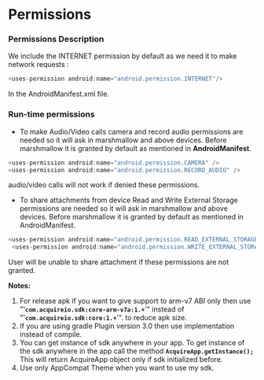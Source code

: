 # Permissions

### Permissions Description

We include the INTERNET permission by default as we need it to make network requests :

```java
<uses-permission android:name="android.permission.INTERNET"/>
```

 In the AndroidManifest.xml file.

### Run-time permissions

* To make Audio/Video calls camera and record audio permissions are needed so it will ask in marshmallow and above devices. Before marshmallow it is granted by default as mentioned in **AndroidManifest**.

```java
<uses-permission android:name="android.permission.CAMERA" /> 
<uses-permission android:name="android.permission.RECORD_AUDIO" />
```

 audio/video calls will not work if denied these permissions.

* To share attachments from device Read and Write External Storage permissions are needed so it will ask in marshmallow and above devices. Before marshmallow it is granted by default as mentioned in AndroidManifest.

```java
<uses-permission android:name="android.permission.READ_EXTERNAL_STORAGE" />
 <uses-permission android:name="android.permission.WRITE_EXTERNAL_STORAGE"/>
```



User will be unable to share attachment if these permissions are not granted.

**Notes:**

1. For release apk if you want to give support to arm-v7 ABI only then use "'**`com.acquireio.sdk:core-arm-v7a:1.+`**'" instead of "'**`com.acquireio.sdk:core:1.+`**'". to reduce apk size.
2. If you are using gradle Plugin version 3.0 then use implementation instead of compile.
3. You can get instance of sdk anywhere in your app. To get instance of the sdk anywhere in the app call the method **`AcquireApp.getInstance();`** This will return AcquireApp object only if sdk initialized before.
4. Use only AppCompat Theme when you want to use my sdk.

```text

```



